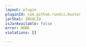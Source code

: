 ```yaml
---
layout: plugin
pluginId: com.github.rundis.buster
jarSha1: INVALID
isJarAvailable: false
error: NONE
violations: []

---
```


